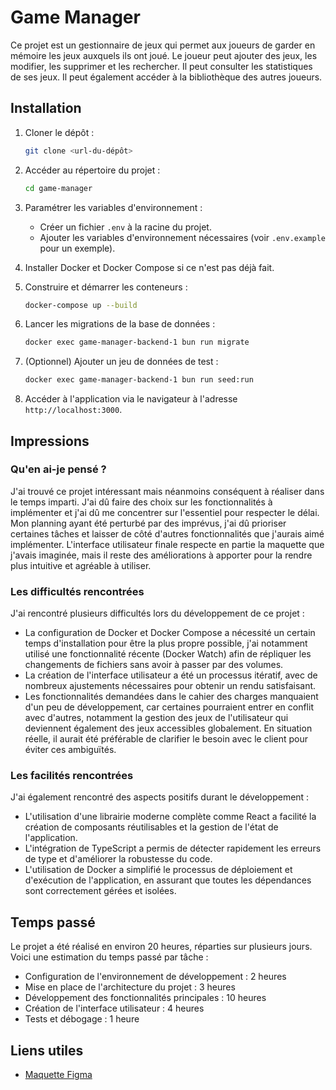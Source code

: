 # Game Manager

Ce projet est un gestionnaire de jeux qui permet aux joueurs de garder en mémoire les jeux auxquels ils ont joué. Le joueur peut ajouter des jeux, les modifier, les supprimer et les rechercher. Il peut consulter les statistiques de ses jeux. Il peut également accéder à la bibliothèque des autres joueurs.

## Installation

1. Cloner le dépôt :

   ```bash
   git clone <url-du-dépôt>
   ```

2. Accéder au répertoire du projet :

   ```bash
   cd game-manager
   ```

3. Paramétrer les variables d'environnement :
   - Créer un fichier `.env` à la racine du projet.
   - Ajouter les variables d'environnement nécessaires (voir `.env.example` pour un exemple).
4. Installer Docker et Docker Compose si ce n'est pas déjà fait.
5. Construire et démarrer les conteneurs :

   ```bash
   docker-compose up --build
   ```

6. Lancer les migrations de la base de données :

   ```bash
   docker exec game-manager-backend-1 bun run migrate
   ```

7. (Optionnel) Ajouter un jeu de données de test :

   ```bash
   docker exec game-manager-backend-1 bun run seed:run
   ```

8. Accéder à l'application via le navigateur à l'adresse `http://localhost:3000`.

## Impressions

### Qu'en ai-je pensé ?

J'ai trouvé ce projet intéressant mais néanmoins conséquent à réaliser dans le temps imparti. J'ai dû faire des choix sur les fonctionnalités à implémenter et j'ai dû me concentrer sur l'essentiel pour respecter le délai. Mon planning ayant été perturbé par des imprévus, j'ai dû prioriser certaines tâches et laisser de côté d'autres fonctionnalités que j'aurais aimé implémenter. L'interface utilisateur finale respecte en partie la maquette que j'avais imaginée, mais il reste des améliorations à apporter pour la rendre plus intuitive et agréable à utiliser.

### Les difficultés rencontrées

J'ai rencontré plusieurs difficultés lors du développement de ce projet :

- La configuration de Docker et Docker Compose a nécessité un certain temps d'installation pour être la plus propre possible, j'ai notamment utilisé une fonctionnalité récente (Docker Watch) afin de répliquer les changements de fichiers sans avoir à passer par des volumes.
- La création de l'interface utilisateur a été un processus itératif, avec de nombreux ajustements nécessaires pour obtenir un rendu satisfaisant.
- Les fonctionnalités demandées dans le cahier des charges manquaient d'un peu de développement, car certaines pourraient entrer en conflit avec d'autres, notamment la gestion des jeux de l'utilisateur qui deviennent également des jeux accessibles globalement. En situation réelle, il aurait été préférable de clarifier le besoin avec le client pour éviter ces ambiguïtés.

### Les facilités rencontrées

J'ai également rencontré des aspects positifs durant le développement :

- L'utilisation d'une librairie moderne complète comme React a facilité la création de composants réutilisables et la gestion de l'état de l'application.
- L'intégration de TypeScript a permis de détecter rapidement les erreurs de type et d'améliorer la robustesse du code.
- L'utilisation de Docker a simplifié le processus de déploiement et d'exécution de l'application, en assurant que toutes les dépendances sont correctement gérées et isolées.

## Temps passé

Le projet a été réalisé en environ 20 heures, réparties sur plusieurs jours. Voici une estimation du temps passé par tâche :

- Configuration de l'environnement de développement : 2 heures
- Mise en place de l'architecture du projet : 3 heures
- Développement des fonctionnalités principales : 10 heures
- Création de l'interface utilisateur : 4 heures
- Tests et débogage : 1 heure

## Liens utiles

- [Maquette Figma](https://www.figma.com/design/mJJ32yQ57DRh7O710asp9n/Game-Manager?node-id=0-1&t=6x6GfNQqZpAcgHF6-1)
